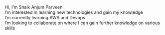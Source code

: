 Hi, I’m Shaik Anjum Parveen <br>
I’m interested in learning new technologies and gain my knowledge<br>
I’m currently learning AWS and Devops<br> 
I’m looking to collaborate on where I can gain further knowledge on various skills<br>


<!---
parveenanjum07/parveenanjum07 is a ✨ special ✨ repository because its `README.md` (this file) appears on your GitHub profile.
You can click the Preview link to take a look at your changes.
--->
